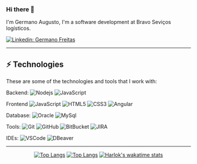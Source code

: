 ### Hi there 👋

I'm Germano Augusto,  I'm a software development at Bravo Seviços logísticos.


[![Linkedin: Germano Freitas](https://img.shields.io/badge/-Linkedin-blue?style=flat-square&logo=Linkedin&logoColor=white&link=https://www.linkedin.com/in/germano-freitas-2a0217298/)](https://www.linkedin.com/in/germano-freitas-2a0217298/)

____

## ⚡ Technologies

These are some of the technologies and tools that I work with:

Backend: 
![Nodejs](https://img.shields.io/badge/-Nodejs-339933?style=flat-square&logo=Node.js&logoColor=white)
![JavaScript](https://img.shields.io/badge/-JavaScript-black?style=flat-square&logo=javascript)

Frontend
![JavaScript](https://img.shields.io/badge/-JavaScript-black?style=flat-square&logo=javascript)
![HTML5](https://img.shields.io/badge/-HTML5-E34F26?style=flat-square&logo=html5&logoColor=white)
![CSS3](https://img.shields.io/badge/-CSS3-1572B6?style=flat-square&logo=css3)
![Angular](https://img.shields.io/badge/-Angular-DD0031?style=flat-square&logo=angular)

Database:
![Oracle](https://img.shields.io/badge/-oracle-black?style=flat-square&logo=oracle)
![MySql](https://img.shields.io/badge/-Mysql-black?style=flat-square&logo=Mysql)

Tools:
![Git](https://img.shields.io/badge/-Git-black?style=flat-square&logo=git)
![GitHub](https://img.shields.io/badge/-GitHub-181717?style=flat-square&logo=github)
![BitBucket](https://img.shields.io/badge/-BitBucket-darkblue?style=flat-square&logo=bitbucket)
![JIRA](https://img.shields.io/badge/-JIRA-0052CC?style=flat-square&logo=jira)

IDEs:
![VSCode](https://img.shields.io/badge/-VSCode-007ACC?style=flat-square&logo=visual-studio-code&logoColor=white)
![DBeaver](https://img.shields.io/badge/-DBeaver-black?style=flat-square&logo=DBeaver)

____

<div align="center">

[![Top Langs](https://github-readme-stats.vercel.app/api?username=GermanoAugustoFB&show_icons=true&theme=transparent&border_color=00000000&icon_color=6F34ad&text_color=cccccc)](https://github.com/anuraghazra/github-readme-stats)
[![Top Langs](https://github-readme-stats.vercel.app/api/top-langs/?username=GermanoAugustoFB&layout=compact&theme=transparent&border_color=00000000&text_color=ffffff)](https://github.com/anuraghazra/github-readme-stats)
[![Harlok's wakatime stats](https://github-readme-stats.vercel.app/api/wakatime?username=GermanoAugustoFB&layout=compact&theme=transparent&border_color=00000000&text_color=ffffff)](https://github.com/anuraghazra/github-readme-stats)

</div>

